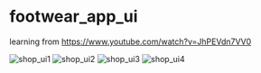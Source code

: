# footwear_app_ui

learning from https://www.youtube.com/watch?v=JhPEVdn7VV0

![shop_ui1](https://user-images.githubusercontent.com/112313417/189945079-4f624b84-42e7-4c23-bce9-ed8307ff61c0.png)
![shop_ui2](https://user-images.githubusercontent.com/112313417/189945087-89326e0a-7260-4163-b0e0-4344359ea556.png)
![shop_ui3](https://user-images.githubusercontent.com/112313417/189945097-8e90f289-378a-48f1-9925-c77dbaaf9310.png)
![shop_ui4](https://user-images.githubusercontent.com/112313417/189945106-71ff71c1-bdc7-47d8-aa18-0891903c91d7.png)
